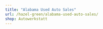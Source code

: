 ```yaml
---
title: "Alabama Used Auto Sales"
url: /hazel-green/alabama-used-auto-sales/
shop: Autowerkstatt
---
```


